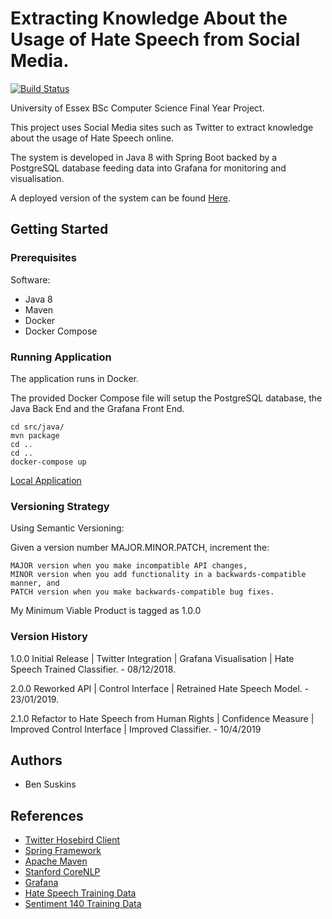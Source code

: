 # Extracting Knowledge About the Usage of Hate Speech from Social Media.
[![Build Status](https://travis-ci.org/BenSuskins/final-year-project.svg?branch=master)](https://travis-ci.org/BenSuskins/final-year-project)

University of Essex BSc Computer Science Final Year Project.

This project uses Social Media sites such as Twitter to extract knowledge about the usage of Hate Speech online.

The system is developed in Java 8 with Spring Boot backed by a PostgreSQL database feeding data into Grafana for monitoring and visualisation.  

A deployed version of the system can be found [Here](www.hatespeech.suskins.co.uk).

## Getting Started 

### Prerequisites
Software:
* Java 8
* Maven
* Docker
* Docker Compose

### Running Application
The application runs in Docker.

The provided Docker Compose file will setup the PostgreSQL database, the Java Back End and the Grafana Front End.

```
cd src/java/
mvn package
cd ..
cd ..
docker-compose up
```

[Local Application](http://localhost:80)

### Versioning Strategy
Using Semantic Versioning:

Given a version number MAJOR.MINOR.PATCH, increment the:

    MAJOR version when you make incompatible API changes,
    MINOR version when you add functionality in a backwards-compatible manner, and
    PATCH version when you make backwards-compatible bug fixes.

My Minimum Viable Product is tagged as 1.0.0

### Version History
1.0.0 Initial Release | Twitter Integration | Grafana Visualisation | Hate Speech Trained Classifier. - 08/12/2018.

2.0.0 Reworked API | Control Interface | Retrained Hate Speech Model. - 23/01/2019.

2.1.0 Refactor to Hate Speech from Human Rights | Confidence Measure | Improved Control Interface | Improved Classifier. - 10/4/2019

## Authors
* Ben Suskins 

## References
* [Twitter Hosebird Client](https://github.com/twitter/hbc)
* [Spring Framework](https://spring.io/)
* [Apache Maven](https://maven.apache.org/)
* [Stanford CoreNLP](https://stanfordnlp.github.io/CoreNLP/)
* [Grafana](https://grafana.com/)
* [Hate Speech Training Data](https://github.com/t-davidson/hate-speech-and-offensive-language)
* [Sentiment 140 Training Data](http://help.sentiment140.com/for-students/)
